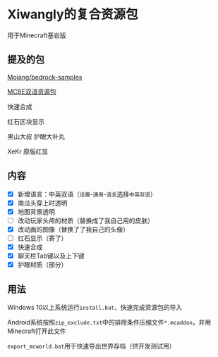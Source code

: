 # Xiwangly的复合资源包

用于Minecraft基岩版

## 提及的包

[Mojang/bedrock-samples](https://github.com/Mojang/bedrock-samples)

[MCBE双语资源包](https://github.com/xiwangly2/Bilingual_zh-en_Minecraft)

快速合成

红石区块显示

黑山大叔 护眼大补丸

XeKr 原版红显

## 内容

- [x] 新增语言：中英双语（`设置`-`通用`-`语言`选择`中英双语`）
- [x] 南瓜头穿上时透明
- [x] 地图背景透明
- [ ] 改动玩家头颅的材质（替换成了我自己用的皮肤）
- [x] 改动画的图像（替换了了我自己的头像）
- [ ] 红石显示（寄了）
- [x] 快速合成
- [x] 聊天栏Tab键以及上下键
- [x] 护眼材质（部分）

## 用法

Windows 10以上系统运行`install.bat`，快速完成资源包的导入

Android系统按照`zip_exclude.txt`中的排除条件压缩文件`*.mcaddon`，并用Minecraft打开此文件

`export_mcworld.bat`用于快速导出世界存档（供开发测试用）

